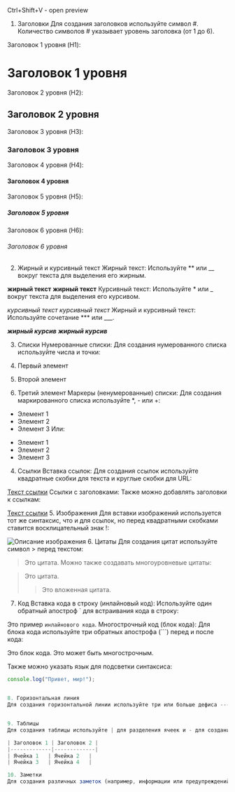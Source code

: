 Ctrl+Shift+V - open preview

1. Заголовки
Для создания заголовков используйте символ #. Количество символов # указывает уровень заголовка (от 1 до 6).

Заголовок 1 уровня (H1):
# Заголовок 1 уровня

Заголовок 2 уровня (H2):
## Заголовок 2 уровня
Заголовок 3 уровня (H3):

### Заголовок 3 уровня
Заголовок 4 уровня (H4):

#### Заголовок 4 уровня
Заголовок 5 уровня (H5):

##### Заголовок 5 уровня
Заголовок 6 уровня (H6):

###### Заголовок 6 уровня

2. Жирный и курсивный текст
Жирный текст:
Используйте ** или __ вокруг текста для выделения его жирным.

**жирный текст**
__жирный текст__
Курсивный текст:
Используйте * или _ вокруг текста для выделения его курсивом.

*курсивный текст*
_курсивный текст_
Жирный и курсивный текст:
Используйте сочетание *** или ___.

***жирный курсив***
___жирный курсив___

3. Списки
Нумерованные списки: Для создания нумерованного списка используйте числа и точки:

1. Первый элемент
2. Второй элемент
3. Третий элемент
Маркеры (ненумерованные) списки: Для создания маркированного списка используйте *, - или +:

- Элемент 1
- Элемент 2
- Элемент 3
Или:

* Элемент 1
* Элемент 2
* Элемент 3

4. Ссылки
Вставка ссылок: Для создания ссылок используйте квадратные скобки для текста и круглые скобки для URL:

[Текст ссылки](https://example.com)
Ссылки с заголовками: Также можно добавлять заголовки к ссылкам:

[Текст ссылки](https://example.com "Заголовок ссылки")
5. Изображения
Для вставки изображений используется тот же синтаксис, что и для ссылок, но перед квадратными скобками ставится восклицательный знак !:

![Описание изображения](https://example.com/image.jpg)
6. Цитаты
Для создания цитат используйте символ > перед текстом:

> Это цитата.
Можно также создавать многоуровневые цитаты:

> Это цитата.
>> Это вложенная цитата.
7. Код
Вставка кода в строку (инлайновый код): Используйте один обратный апостроф ` для встраивания кода в строку:

Это пример `инлайнового кода`.
Многострочный код (блок кода): Для блока кода используйте три обратных апострофа (```) перед и после кода:

Это блок кода. Это может быть многострочным.

Также можно указать язык для подсветки синтаксиса:

```javascript
console.log("Привет, мир!");


8. Горизонтальная линия
Для создания горизонтальной линии используйте три или больше дефиса ---, звездочки *** или подчеркивания ___:


9. Таблицы
Для создания таблицы используйте | для разделения ячеек и - для создания линии заголовков:

| Заголовок 1 | Заголовок 2 |
|-------------|-------------|
| Ячейка 1   | Ячейка 2   |
| Ячейка 3   | Ячейка 4   |

10. Заметки
Для создания различных заметок (например, информации или предупреждений), можно использовать специальные символы, но такие возможности могут потребовать расширений в редакторе или использовании определённых Markdown-расширений.